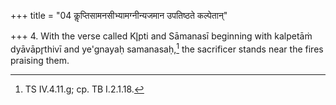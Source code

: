 +++
title = "04 कॢप्तिसामनसीभ्यामग्नीन्यजमान उपतिष्ठते कल्पेतान्"

+++
4. With the verse called Kl̥pti and Sāmanasī beginning with kalpetāṁ dyāvāpr̥thivī and ye'gnayaḥ samanasaḥ,[^1] the sacrificer stands near the fires praising them.  

[^1]: TS IV.4.11.g; cp. TB I.2.1.18.  
